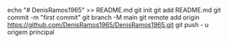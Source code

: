 echo "# DenisRamos1965" >> README.md 
git init 
git add README.md 
git commit -m "first commit" 
git branch -M main 
git remote add origin https://github.com/DenisRamos1965/DenisRamos1965.git
 git push - u origem principal

